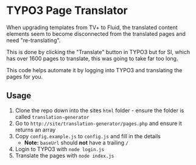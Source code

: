 # TYPO3 Page Translator

When upgrading templates from TV+ to Fluid, the translated content elements seem to become disconnected from the translated pages and need "re-translating".

This is done by clicking the "Translate" button in TYPO3 but for SI, which has over 1600 pages to translate, this was going to take far too long.

This code helps automate it by logging into TYPO3 and translating the pages for you.

## Usage

1. Clone the repo down into the sites `html` folder - ensure the folder is called `translation-generator`
2. Go to `http://site/translation-generator/pages.php` and ensure it returns an array
3. Copy `config.example.js` to `config.js` and fill in the details
	- **Note:** `baseUrl` should **not** have a trailing `/`
4. Login to TYPO3 with `node login.js`
5. Translate the pages with `node index.js`

